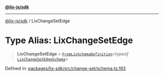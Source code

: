 [**@lix-js/sdk**](../README.md)

***

[@lix-js/sdk](../README.md) / LixChangeSetEdge

# Type Alias: LixChangeSetEdge

> **LixChangeSetEdge** = [`FromLixSchemaDefinition`](FromLixSchemaDefinition.md)\<*typeof* [`LixChangeSetEdgeSchema`](../variables/LixChangeSetEdgeSchema.md)\>

Defined in: [packages/lix-sdk/src/change-set/schema.ts:193](https://github.com/opral/monorepo/blob/0501d8fe7eed9db1f8058e8d1d58b1d613ceaf43/packages/lix-sdk/src/change-set/schema.ts#L193)
